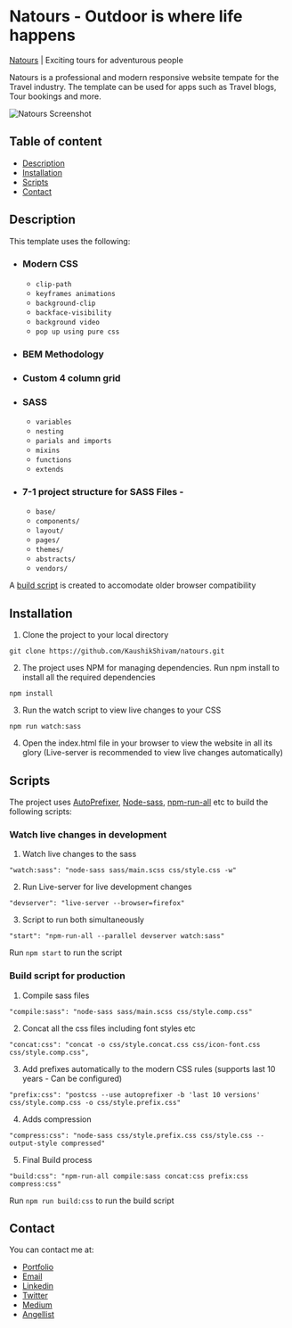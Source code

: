 # Natours - Outdoor is where life happens


[Natours](https://rawcdn.githack.com/KaushikShivam/natours/4689e752942b08a178655c7be225171b52959389/index.html) | Exciting tours for adventurous people

Natours is a professional and modern responsive website tempate for the Travel industry. The template can be used for apps such as Travel blogs, Tour bookings and more.

![Natours Screenshot](screenshot.png)

## Table of content
- [Description](#description)
- [Installation](#installation)
- [Scripts](#scripts)
- [Contact](#contact)



## Description
This template uses the following:
- ### Modern CSS 
  - ```clip-path```
  - ```keyframes animations```
  - ```background-clip```
  - ```backface-visibility```
  - ```background video```
  - ```pop up using pure css```
- ### BEM Methodology 
- ### Custom 4 column grid
- ### SASS
  - ```variables```
  - ```nesting```
  - ```parials and imports```
  - ```mixins```
  - ```functions```
  - ```extends```
- ### 7-1 project structure for SASS Files - 
  - ```base/```
  - ```components/```
  - ```layout/```
  - ```pages/```
  - ```themes/```
  - ```abstracts/```
  - ```vendors/```
  
A [build script](#scripts) is created to accomodate older browser compatibility
  

## Installation

1. Clone the project to your local directory
```
git clone https://github.com/KaushikShivam/natours.git
```

2. The project uses NPM for managing dependencies. Run npm install to install all the required dependencies
```
npm install
```
3. Run the watch script to view live changes to your CSS
```
npm run watch:sass
```
4. Open the index.html file in your browser to view the website in all its glory (Live-server is recommended to view live changes automatically)


## Scripts
The project uses [AutoPrefixer](https://github.com/postcss/autoprefixer), [Node-sass](https://github.com/sass/node-sass), [npm-run-all](https://www.npmjs.com/package/npm-run-all) etc to build the following scripts:

### Watch live changes in development
1. Watch live changes to the sass
```
"watch:sass": "node-sass sass/main.scss css/style.css -w"
```

2. Run Live-server for live development changes
```
"devserver": "live-server --browser=firefox"
```
3. Script to run both simultaneously
```
"start": "npm-run-all --parallel devserver watch:sass"
```

Run ```npm start``` to run the script

### Build script for production

1. Compile sass files
```
"compile:sass": "node-sass sass/main.scss css/style.comp.css"
```

2. Concat all the css files including font styles etc
```
"concat:css": "concat -o css/style.concat.css css/icon-font.css css/style.comp.css",
```

3. Add prefixes automatically to the modern CSS rules (supports last 10 years - Can be configured)
```
"prefix:css": "postcss --use autoprefixer -b 'last 10 versions' css/style.comp.css -o css/style.prefix.css"
```

4. Adds compression
```
"compress:css": "node-sass css/style.prefix.css css/style.css --output-style compressed"
```
5. Final Build process
```
"build:css": "npm-run-all compile:sass concat:css prefix:css compress:css"
```

Run ```npm run build:css``` to run the build script

## Contact
You can contact me at:

- [Portfolio](https://www.shivamkaushik.com)
- [Email](mailto:shivamkaushikofficial@gmail.com)
- [Linkedin](https://www.linkedin.com/in/kshivamdev/)
- [Twitter](https://twitter.com/kShivamDev)
- [Medium](https://medium.com/@shivamkaushikofficial)
- [Angellist](https://angel.co/kshivamdev)



